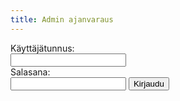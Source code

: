 ```yaml
---
title: Admin ajanvaraus
---
```


<div id='calendar'></div>

<div id='login'>
<form method="POST" action="auth.php">
 <div class="contact-info">Käyttäjätunnus: </div><input type="text" class="username" name="username"/>
 <div class="contact-info">Salasana: </div><input type="password" class="password" name="password"/>
 <input type="submit" value="Kirjaudu" />
</form>
</div>
